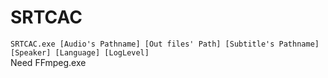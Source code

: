 # SRTCAC
`SRTCAC.exe [Audio's Pathname] [Out files' Path] [Subtitle's Pathname] [Speaker] [Language] [LogLevel]`  
Need FFmpeg.exe
